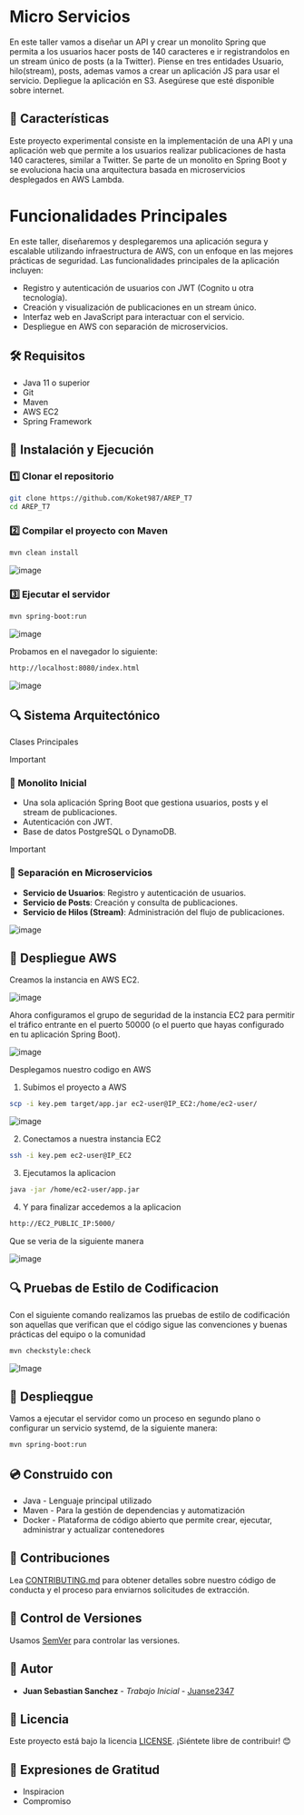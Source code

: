 # Micro Servicios

En este taller vamos a diseñar un API y crear un monolito Spring que permita a los usuarios hacer posts de 140 caracteres e ir registrandolos en un stream único de posts (a la Twitter). Piense en tres entidades Usuario, hilo(stream), posts, ademas vamos a crear un aplicación JS para usar el servicio. Depliegue la aplicación en S3. Asegúrese que esté disponible sobre internet.


## 📌 Características

Este proyecto experimental consiste en la implementación de una API y una aplicación web que permite a los usuarios realizar publicaciones de hasta 140 caracteres, similar a Twitter. Se parte de un monolito en Spring Boot y se evoluciona hacia una arquitectura basada en microservicios desplegados en AWS Lambda.

# Funcionalidades Principales

En este taller, diseñaremos y desplegaremos una aplicación segura y escalable utilizando infraestructura de AWS, con un enfoque en las mejores prácticas de seguridad. Las funcionalidades principales de la aplicación incluyen:

- Registro y autenticación de usuarios con JWT (Cognito u otra tecnología).
- Creación y visualización de publicaciones en un stream único.
- Interfaz web en JavaScript para interactuar con el servicio.
- Despliegue en AWS con separación de microservicios.


## 🛠️ Requisitos
- Java 11 o superior
- Git
- Maven
- AWS EC2
- Spring Framework


## 🚀 Instalación y Ejecución
### 1️⃣ Clonar el repositorio
```bash
git clone https://github.com/Koket987/AREP_T7
cd AREP_T7
```

### 2️⃣ Compilar el proyecto con Maven
```bash
mvn clean install
```

![image](https://github.com/user-attachments/assets/97fbe2ec-8b49-41a1-8107-b421fde0c432)



### 3️⃣ Ejecutar el servidor 

```bash
mvn spring-boot:run
```

![image](https://github.com/user-attachments/assets/8793f127-5163-4014-a435-d9c0076cf549)



Probamos en el navegador lo siguiente:

```bash
http://localhost:8080/index.html
```


![image](https://github.com/user-attachments/assets/d92215ec-dbee-4b37-910a-f20f93d48deb)


## 🔍 Sistema Arquitectónico

Clases Principales

> [!IMPORTANT]
> ### 🔹 Monolito Inicial
> - Una sola aplicación Spring Boot que gestiona usuarios, posts y el stream de publicaciones.
> - Autenticación con JWT.
> - Base de datos PostgreSQL o DynamoDB.


> [!IMPORTANT]
> ### 🔹 Separación en Microservicios
> - **Servicio de Usuarios**: Registro y autenticación de usuarios.
> - **Servicio de Posts**: Creación y consulta de publicaciones.
> - **Servicio de Hilos (Stream)**: Administración del flujo de publicaciones.




![image](https://github.com/user-attachments/assets/66248244-b248-47c4-a528-030e2d68cf3c)


## 🚀 Despliegue AWS

Creamos la instancia en AWS EC2.

![image](https://github.com/user-attachments/assets/235034e2-76fb-4234-aa50-fb34a714b1f4)


Ahora configuramos el grupo de seguridad de la instancia EC2 para permitir el tráfico entrante en el puerto 50000 (o el puerto que hayas configurado en tu aplicación Spring Boot).


![image](https://github.com/user-attachments/assets/520a5553-1dc2-4a30-9930-c02f078a3a10)


Desplegamos nuestro codigo en AWS

1. Subimos el proyecto a AWS

```bash
scp -i key.pem target/app.jar ec2-user@IP_EC2:/home/ec2-user/
```

![image](https://github.com/user-attachments/assets/1fcd2f17-f047-4315-81a2-94ea82c06c18)


2. Conectamos a nuestra instancia EC2

```bash
ssh -i key.pem ec2-user@IP_EC2
```

3. Ejecutamos la aplicacion 

```bash
java -jar /home/ec2-user/app.jar
```

4. Y para finalizar accedemos a la aplicacion

```bash
http://EC2_PUBLIC_IP:5000/
```

Que se veria de la siguiente manera

![image](https://github.com/user-attachments/assets/a438e938-a59a-4055-9781-2b6102e5eeae)


## 🔍 Pruebas de Estilo de Codificacion ##

Con el siguiente comando realizamos las pruebas de estilo de codificación son aquellas que verifican que el código sigue las convenciones y buenas prácticas del equipo o la comunidad

```bash
mvn checkstyle:check
```

![Image](https://github.com/user-attachments/assets/6c5a4c16-9c71-463d-9629-59f5c976213a)


## :office: Desplieqgue ##

Vamos a ejecutar el servidor como un proceso en segundo plano o configurar un servicio systemd, de la siguiente manera:

```bash
mvn spring-boot:run
```

## :cd: Construido con ## 

 - Java - Lenguaje principal utilizado
 - Maven - Para la gestión de dependencias y automatización
 - Docker - Plataforma de código abierto que permite crear, ejecutar, administrar y actualizar contenedores


## :busts_in_silhouette: Contribuciones ##

Lea [CONTRIBUTING.md](https://gist.github.com/PurpleBooth/b24679402957c63ec426) para obtener detalles sobre nuestro código de conducta y el proceso para enviarnos solicitudes de extracción.

## :school_satchel: Control de Versiones ##

Usamos [SemVer](http://semver.org/) para controlar las versiones.

## :bust_in_silhouette: Autor ##

* **Juan Sebastian Sanchez** - *Trabajo Inicial* - [Juanse2347](https://github.com/Juanse2347)


## 📄 Licencia
Este proyecto está bajo la licencia [LICENSE](LICENSE). ¡Siéntete libre de contribuir! 😊


## :wave: Expresiones de Gratitud ##

- Inspiracion
- Compromiso

